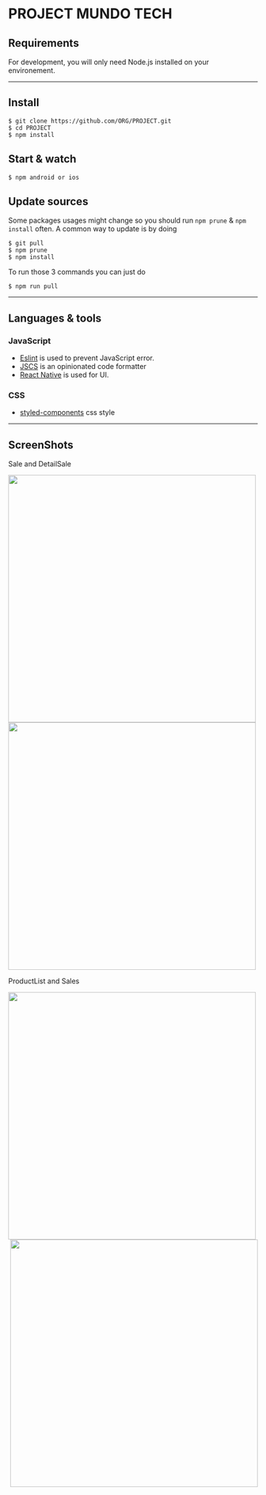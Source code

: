 # PROJECT MUNDO TECH

## Requirements

For development, you will only need Node.js installed on your environement.

---

## Install

    $ git clone https://github.com/ORG/PROJECT.git
    $ cd PROJECT
    $ npm install


## Start & watch

    $ npm android or ios


## Update sources

Some packages usages might change so you should run `npm prune` & `npm install` often.
A common way to update is by doing

    $ git pull
    $ npm prune
    $ npm install

To run those 3 commands you can just do

    $ npm run pull
    
---

## Languages & tools


### JavaScript

- [Eslint](https://eslint.org/) is used to prevent JavaScript error.
- [JSCS](https://prettier.io/docs/en/index.html) is an opinionated code formatter 
- [React Native](https://github.com/facebook/react-native) is used for UI.

### CSS

- [styled-components](https://styled-components.com/) css style


 ---
 
 ## ScreenShots
<span >
<p>Sale and DetailSale</p>
 <img style="float: left;" src='https://user-images.githubusercontent.com/52014318/74213207-006a3100-4c77-11ea-97a8-fa7204200edc.jpg' height='500' />      
   <img  src='https://user-images.githubusercontent.com/52014318/74213211-0233f480-4c77-11ea-898a-75b6e3e6907c.jpg' height='500'/>
   <p>ProductList and Sales</p>
    <img    <img src='https://user-images.githubusercontent.com/52014318/74213210-0233f480-4c77-11ea-968f-837e673c1263.jpg' height='500'  />     
    
 <img style="float: right; margin-left:auto" src='https://user-images.githubusercontent.com/52014318/74213209-019b5e00-4c77-11ea-9d02-73def249476f.jpg' height='500' />
</span>

